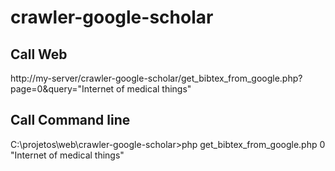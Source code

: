 # crawler-google-scholar

## Call Web
http://my-server/crawler-google-scholar/get_bibtex_from_google.php?page=0&query="Internet  of medical things"

## Call Command line
C:\projetos\web\crawler-google-scholar>php get_bibtex_from_google.php 0 "Internet  of medical things"

